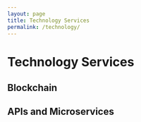 ```yaml
---
layout: page
title: Technology Services
permalink: /technology/
---
```


# Technology Services

## Blockchain

## APIs and Microservices
